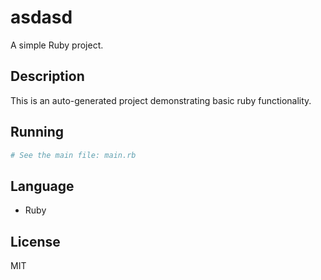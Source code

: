 # asdasd

A simple Ruby project.

## Description
This is an auto-generated project demonstrating basic ruby functionality.

## Running
```bash
# See the main file: main.rb
```

## Language
- Ruby

## License
MIT
